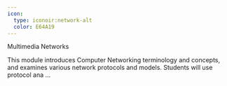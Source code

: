```yaml
---
icon:
  type: iconoir:network-alt
  color: E64A19
---
```

Multimedia Networks

This module introduces Computer Networking terminology and concepts, and examines various network protocols and models. Students will use protocol ana ... 
